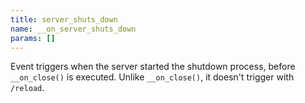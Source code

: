```yaml
---
title: server_shuts_down
name: __on_server_shuts_down
params: []
---
```


Event triggers when the server started the shutdown process, before `__on_close()` is executed. Unlike `__on_close()`, it doesn't
trigger with `/reload`.
